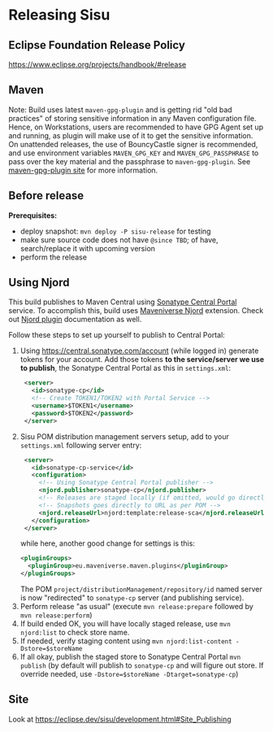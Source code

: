 # Releasing Sisu

## Eclipse Foundation Release Policy

<https://www.eclipse.org/projects/handbook/#release>

## Maven

Note: Build uses latest `maven-gpg-plugin` and is getting rid "old bad practices" of storing sensitive information in
any Maven configuration file. Hence, on Workstations, users are recommended to have GPG Agent set up and running,
as plugin will make use of it to get the sensitive information. On unattended releases, the use of
BouncyCastle signer is recommended, and use environment variables `MAVEN_GPG_KEY` and `MAVEN_GPG_PASSPHRASE` 
to pass over the key material and the passphrase to `maven-gpg-plugin`.
See [maven-gpg-plugin site](https://maven.apache.org/plugins/maven-gpg-plugin/usage.html) for more information.

## Before release

**Prerequisites:**
* deploy snapshot: `mvn deploy -P sisu-release` for testing
* make sure source code does not have `@since TBD`; of have, search/replace it with upcoming version
* perform the release

## Using Njord

This build publishes to Maven Central using [Sonatype Central Portal](https://central.sonatype.com/) service. To accomplish this, build
uses [Maveniverse Njord](https://github.com/maveniverse/njord) extension. Check out [Njord plugin](https://maveniverse.eu/docs/njord/) documentation as well.

Follow these steps to set up yourself to publish to Central Portal:

1. Using https://central.sonatype.com/account (while logged in) generate tokens for your account. Add those tokens
   **to the service/server we use to publish**, the Sonatype Central Portal as this in `settings.xml`:
   ```xml
    <server>
      <id>sonatype-cp</id>
      <!-- Create TOKEN1/TOKEN2 with Portal Service -->
      <username>$TOKEN1</username>
      <password>$TOKEN2</password>
    </server>
   ```
2. Sisu POM distribution management servers setup, add to your `settings.xml` following server entry:
   ```xml
    <server>
      <id>sonatype-cp-service</id>
      <configuration>
        <!-- Using Sonatype Central Portal publisher -->
        <njord.publisher>sonatype-cp</njord.publisher>
        <!-- Releases are staged locally (if omitted, would go directly to URL as per POM) -->
        <!-- Snapshots goes directly to URL as per POM -->
        <njord.releaseUrl>njord:template:release-sca</njord.releaseUrl>
      </configuration>
    </server>
   ```
   while here, another good change for settings is this:
   ```xml
   <pluginGroups>
     <pluginGroup>eu.maveniverse.maven.plugins</pluginGroup>
   </pluginGroups>
   ```
   The POM `project/distributionManagement/repository/id` named server is now "redirected" to `sonatype-cp` server 
   (and publishing service).
3. Perform release "as usual" (execute `mvn release:prepare` followed by `mvn release:perform`)
4. If build ended OK, you will have locally staged release, use `mvn njord:list` to check store name.
5. If needed, verify staging content using `mvn njord:list-content -Dstore=$storeName`
6. If all okay, publish the staged store to Sonatype Central Portal `mvn publish` (by default will publish to `sonatype-cp` and will figure out store. If override needed, use `-Dstore=$storeName -Dtarget=sonatype-cp`)

## Site

Look at https://eclipse.dev/sisu/development.html#Site_Publishing
